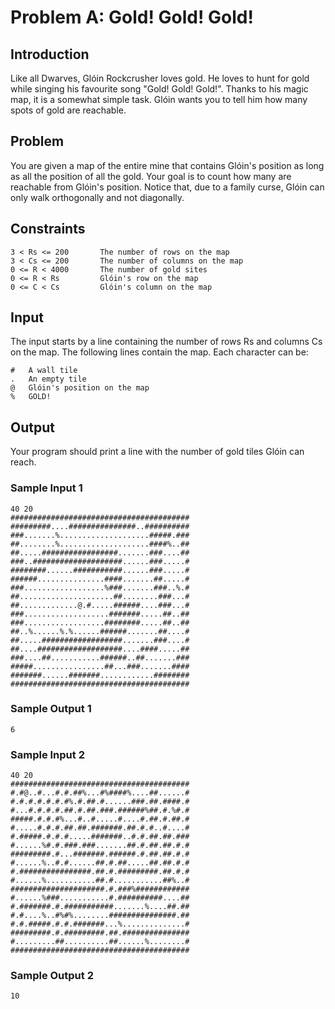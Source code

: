 # Problem A: Gold! Gold! Gold!

## Introduction

Like all Dwarves, Glóin Rockcrusher loves gold. He loves to hunt for gold while singing his favourite song "Gold! Gold! Gold!". Thanks to his magic map, it is a somewhat simple task. Glóin wants you to tell him how many spots of gold are reachable.

## Problem

You are given a map of the entire mine that contains Glóin's position as long as all the position of all the gold. Your goal is to count how many are reachable from Glóin's position. Notice that, due to a family curse, Glóin can only walk orthogonally and not diagonally.

## Constraints

```
3 < Rs <= 200       The number of rows on the map
3 < Cs <= 200       The number of columns on the map
0 <= R < 4000       The number of gold sites
0 <= R < Rs         Glóin's row on the map
0 <= C < Cs         Glóin's column on the map
```

## Input

The input starts by a line containing the number of rows Rs and columns Cs on the map. The following lines contain the map. Each character can be:

```
#   A wall tile
.   An empty tile
@   Glóin's position on the map
%   GOLD!
```

## Output

Your program should print a line with the number of gold tiles Glóin can reach.

### Sample Input 1

```
40 20
########################################
#########....###############..##########
###.......%....................#####.###
##........%....................####%..##
##.....#################.......###....##
###..####################......###.....#
########......###########......###.....#
######...............####.......##.....#
###..................%###.......###..%.#
##.....................##........###...#
##.............@.#.....######....###...#
###...................#######.....##..##
###..................########.....##..##
##..%......%.%......######.......##....#
##.....##################.......###....#
##....###################....####.....##
###....##...........######..##.......###
#####................##...###.......####
#######......#######............########
########################################
```
### Sample Output 1

```
6
```

### Sample Input 2

```
40 20
########################################
#.#@..#...#.#.##%...#%####%....##......#
#.#.#.#.#.#.#%.#.##.#......###.##.####.#
#...#.#.#.#.##.#.##.###.######%##.#.%#.#
#####.#.#.#%...#..#.....#....#.##.#.##.#
#.....#.#.#.##.##.#######.##.#.#..#....#
#.#####.#.#.#.....#######..#.#.##.##.###
#......%#.#.###.###.......##.#.##.##.#.#
#########.#...#######.######.#.##.##.#.#
#......%..#.#......##.#.##.....##.##.#.#
#.################.##.#.#########.##.#.#
#......%...........##.#...........##%..#
#####################.#.###%############
#......%###...........#.##########....##
#.#######.#.###########.......%....##.##
#.#....%..#%#%........###############.##
#.#.#####.#.#.#######...%..............#
#########.#.#########.##.###############
#.........##..........##......%........#
########################################
```

### Sample Output 2

```
10
```
